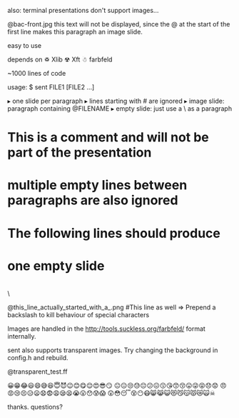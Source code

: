 also:
terminal presentations
don't support images…

@bac-front.jpg
this text will not be displayed, since the @ at the start of the first line
makes this paragraph an image slide.

easy to use

depends on
♽ Xlib
☢ Xft
☃ farbfeld

~1000 lines of code

usage:
$ sent FILE1 [FILE2 …]

▸ one slide per paragraph
▸ lines starting with # are ignored
▸ image slide: paragraph containing @FILENAME
▸ empty slide: just use a \ as a paragraph

# This is a comment and will not be part of the presentation

# multiple empty lines between paragraphs are also ignored


# The following lines should produce
# one empty slide



\
\

\@this_line_actually_started_with_a_\.png
\#This line as well
⇒ Prepend a backslash to kill behaviour of special characters

Images are handled in the
http://tools.suckless.org/farbfeld/
format internally.

sent also supports transparent images.
Try changing the background in config.h
and rebuild.

@transparent_test.ff

😀😁😂😃😄😅😆😇😈😉😊😋😌😍😎😏
😐😑😒😓😔😕😖😗😘😙😚😛😜😝😞😟
😠😡😢😣😥😦😧😨😩😪😫😭😮😯😰😱
😲😳😴😵😶😷😸😹😺😻😼😽😾😿🙀☠

thanks.
questions?

